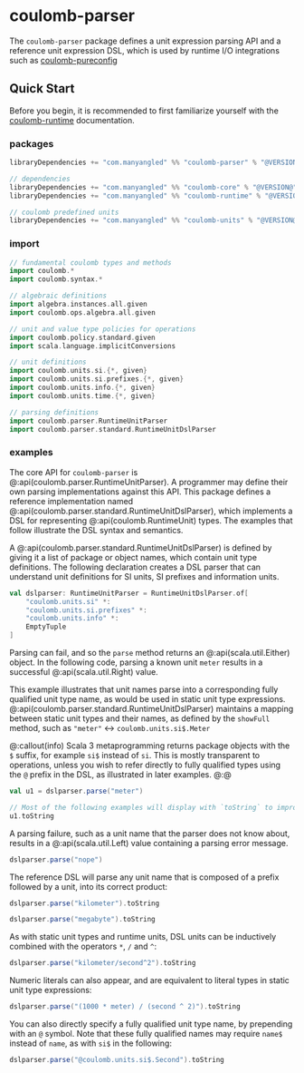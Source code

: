 # coulomb-parser

The `coulomb-parser` package defines a unit expression parsing API and a reference unit expression DSL,
which is used by runtime I/O integrations such as
[coulomb-pureconfig](coulomb-pureconfig.md)

## Quick Start

Before you begin, it is recommended to first familiarize yourself with the
[coulomb-runtime](coulomb-runtime.md)
documentation.

### packages

```scala
libraryDependencies += "com.manyangled" %% "coulomb-parser" % "@VERSION@"

// dependencies
libraryDependencies += "com.manyangled" %% "coulomb-core" % "@VERSION@"
libraryDependencies += "com.manyangled" %% "coulomb-runtime" % "@VERSION@"

// coulomb predefined units
libraryDependencies += "com.manyangled" %% "coulomb-units" % "@VERSION@"
```

### import

```scala mdoc
// fundamental coulomb types and methods
import coulomb.*
import coulomb.syntax.*

// algebraic definitions
import algebra.instances.all.given
import coulomb.ops.algebra.all.given

// unit and value type policies for operations
import coulomb.policy.standard.given
import scala.language.implicitConversions

// unit definitions
import coulomb.units.si.{*, given}
import coulomb.units.si.prefixes.{*, given}
import coulomb.units.info.{*, given}
import coulomb.units.time.{*, given}

// parsing definitions
import coulomb.parser.RuntimeUnitParser
import coulomb.parser.standard.RuntimeUnitDslParser
```

### examples

The core API for `coulomb-parser` is
@:api(coulomb.parser.RuntimeUnitParser).
A programmer may define their own parsing implementations against this API.
This package defines a reference implementation named
@:api(coulomb.parser.standard.RuntimeUnitDslParser),
which implements a DSL for representing
@:api(coulomb.RuntimeUnit)
types.
The examples that follow illustrate the DSL syntax and semantics.

A
@:api(coulomb.parser.standard.RuntimeUnitDslParser)
is defined by giving it a list of package or object names,
which contain unit type definitions.
The following declaration creates a DSL parser that can understand
unit definitions for SI units, SI prefixes and information units.

```scala mdoc
val dslparser: RuntimeUnitParser = RuntimeUnitDslParser.of[
    "coulomb.units.si" *:
    "coulomb.units.si.prefixes" *:
    "coulomb.units.info" *:
    EmptyTuple
]
```

Parsing can fail, and so the `parse` method returns an @:api(scala.util.Either) object.
In the following code, parsing a known unit `meter` results in a successful @:api(scala.util.Right) value.

This example illustrates that unit names parse into a corresponding fully qualified
unit type name, as would be used in static unit type expressions.
@:api(coulomb.parser.standard.RuntimeUnitDslParser)
maintains a mapping between static unit types and their names,
as defined by the `showFull` method,
such as `"meter"` <-> `coulomb.units.si$.Meter`

@:callout(info)
Scala 3 metaprogramming returns package objects with the `$` suffix,
for example `si$` instead of `si`.
This is mostly transparent to operations, unless you wish to refer
directly to fully qualified types using the `@` prefix in the DSL,
as illustrated in later examples.
@:@


```scala mdoc
val u1 = dslparser.parse("meter")

// Most of the following examples will display with `toString` to improve readability.
u1.toString
```

A parsing failure, such as a unit name that the parser does not know about,
results in a @:api(scala.util.Left) value containing a parsing error message. 

```scala mdoc
dslparser.parse("nope")
```

The reference DSL will parse any unit name that is composed of
a prefix followed by a unit, into its correct product:

```scala mdoc
dslparser.parse("kilometer").toString

dslparser.parse("megabyte").toString
```

As with static unit types and runtime units,
DSL units can be inductively combined with the operators `*`, `/` and `^`:

```scala mdoc
dslparser.parse("kilometer/second^2").toString
```

Numeric literals can also appear, and are equivalent to literal
types in static unit type expressions:

```scala mdoc
dslparser.parse("(1000 * meter) / (second ^ 2)").toString
```

You can also directly specify a fully qualified unit type name,
by prepending with an `@` symbol.
Note that these fully qualified names may require `name$` instead of `name`,
as with `si$` in the following:

```scala mdoc
dslparser.parse("@coulomb.units.si$.Second").toString
```
